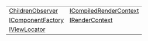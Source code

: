|                                                                                                                     |                                                                                                                               |
| ------------------------------------------------------------------------------------------------------------------- | ----------------------------------------------------------------------------------------------------------------------------- |
| [ChildrenObserver](https://hamedfathi.gitbook.io/aurelia-2-doc-api/runtime/templating/interface/childrenobserver)   | [ICompiledRenderContext](https://hamedfathi.gitbook.io/aurelia-2-doc-api/runtime/templating/interface/icompiledrendercontext) |
| [IComponentFactory](https://hamedfathi.gitbook.io/aurelia-2-doc-api/runtime/templating/interface/icomponentfactory) | [IRenderContext](https://hamedfathi.gitbook.io/aurelia-2-doc-api/runtime/templating/interface/irendercontext)                 |
| [IViewLocator](https://hamedfathi.gitbook.io/aurelia-2-doc-api/runtime/templating/interface/iviewlocator)           |                                                                                                                               |